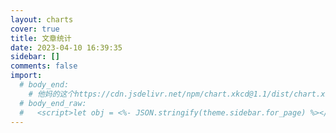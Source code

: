 ```yaml
---
layout: charts
cover: true
title: 文章统计
date: 2023-04-10 16:39:35
sidebar: []
comments: false
import:
  # body_end:
    # 他妈的这个https://cdn.jsdelivr.net/npm/chart.xkcd@1.1/dist/chart.xkcd.min.js库不能控制宽高，https://github.com/timqian/chart.xkcd/issues/41
  # body_end_raw:
  #   <script>let obj = <%- JSON.stringify(theme.sidebar.for_page) %></script> # 没有卵用
---
```


<!-- TODO:上面如果再引入业务js代码，如果其中有些变量，如posts，只能在模板中获取到，这里该怎么获取呢？目前没办法 -->
